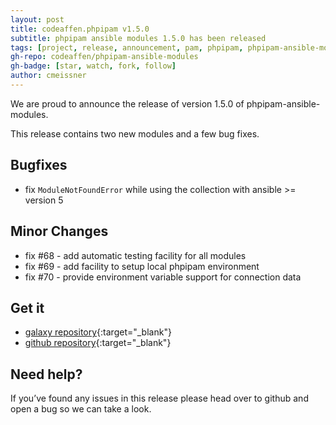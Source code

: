 ```yaml
---
layout: post
title: codeaffen.phpipam v1.5.0
subtitle: phpipam ansible modules 1.5.0 has been released
tags: [project, release, announcement, pam, phpipam, phpipam-ansible-modules]
gh-repo: codeaffen/phpipam-ansible-modules
gh-badge: [star, watch, fork, follow]
author: cmeissner
---
```


We are proud to announce the release of version 1.5.0 of phpipam-ansible-modules.

This release contains two new modules and a few bug fixes.

## Bugfixes

- fix `ModuleNotFoundError` while using the collection with ansible >= version 5

## Minor Changes

- fix \#68 - add automatic testing facility for all modules
- fix \#69 - add facility to setup local phpipam environment
- fix \#70 - provide environment variable support for connection data

## Get it

- [galaxy repository](https://galaxy.ansible.com/codeaffen/phpipam){:target="_blank"}
- [github repository](https://github.com/codeaffen/phpipam-ansible-modules){:target="_blank"}

## Need help?

If you’ve found any issues in this release please head over to github and open a bug so we can take a look.
